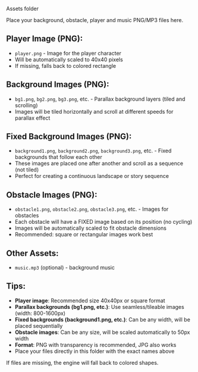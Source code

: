 Assets folder

Place your background, obstacle, player and music PNG/MP3 files here.

## Player Image (PNG):
- `player.png` - Image for the player character
- Will be automatically scaled to 40x40 pixels
- If missing, falls back to colored rectangle

## Background Images (PNG):
- `bg1.png`, `bg2.png`, `bg3.png`, etc. - Parallax background layers (tiled and scrolling)
- Images will be tiled horizontally and scroll at different speeds for parallax effect

## Fixed Background Images (PNG):
- `background1.png`, `background2.png`, `background3.png`, etc. - Fixed backgrounds that follow each other
- These images are placed one after another and scroll as a sequence (not tiled)
- Perfect for creating a continuous landscape or story sequence

## Obstacle Images (PNG):
- `obstacle1.png`, `obstacle2.png`, `obstacle3.png`, etc. - Images for obstacles
- Each obstacle will have a FIXED image based on its position (no cycling)
- Images will be automatically scaled to fit obstacle dimensions
- Recommended: square or rectangular images work best

## Other Assets:
- `music.mp3` (optional) - background music

## Tips:
- **Player image**: Recommended size 40x40px or square format
- **Parallax backgrounds (bg1.png, etc.)**: Use seamless/tileable images (width: 800-1600px)
- **Fixed backgrounds (background1.png, etc.)**: Can be any width, will be placed sequentially
- **Obstacle images**: Can be any size, will be scaled automatically to 50px width
- **Format**: PNG with transparency is recommended, JPG also works
- Place your files directly in this folder with the exact names above

If files are missing, the engine will fall back to colored shapes.
